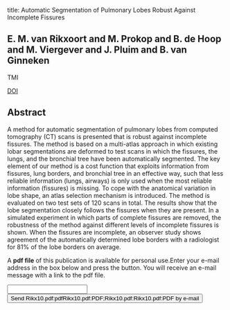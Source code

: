 title: Automatic Segmentation of Pulmonary Lobes Robust Against Incomplete Fissures

## E. M. van Rikxoort and M. Prokop and B. de Hoop and M. Viergever and J. Pluim and B. van Ginneken
TMI

<a href="https://doi.org/10.1109/TMI.2010.2044799">DOI</a>

## Abstract
A method for automatic segmentation of pulmonary lobes from computed tomography (CT) scans is presented that is robust against incomplete fissures. The method is based on a multi-atlas approach in which existing lobar segmentations are deformed to test scans in which the fissures, the lungs, and the bronchial tree have been automatically segmented. The key element of our method is a cost function that exploits information from fissures, lung borders, and bronchial tree in an effective way, such that less reliable information (lungs, airways) is only used when the most reliable information (fissures) is missing. To cope with the anatomical variation in lobe shape, an atlas selection mechanism is introduced. The method is evaluated on two test sets of 120 scans in total. The results show that the lobe segmentation closely follows the fissures when they are present. In a simulated experiment in which parts of complete fissures are removed, the robustness of the method against different levels of incomplete fissures is shown. When the fissures are incomplete, an observer study shows agreement of the automatically determined lobe borders with a radiologist for 81% of the lobe borders on average.

A <b>pdf file</b> of this publication is available for personal use.Enter your e-mail address in the box below and press the button. You will receive an e-mail message with a link to the pdf file.
<form action="sender.php">  <input type="text" name="email">  <input type="submit" value="Send Rikx10.pdf:pdfRikx10.pdf:PDF;Rikx10.pdf:Rikx10.pdf:PDF by e-mail"></form>